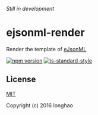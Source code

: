 <i>Still in development</i>

# ejsonml-render

Render the template of [eJsonML](https://github.com/lon3/ejsonml)

[![npm version](https://badge.fury.io/js/ejsonml-render.svg)](https://badge.fury.io/js/ejsonml-render)
[![js-standard-style](https://img.shields.io/badge/code%20style-standard-brightgreen.svg)](http://standardjs.com)

## License

[MIT](http://opensource.org/licenses/MIT)

Copyright (c) 2016 longhao

